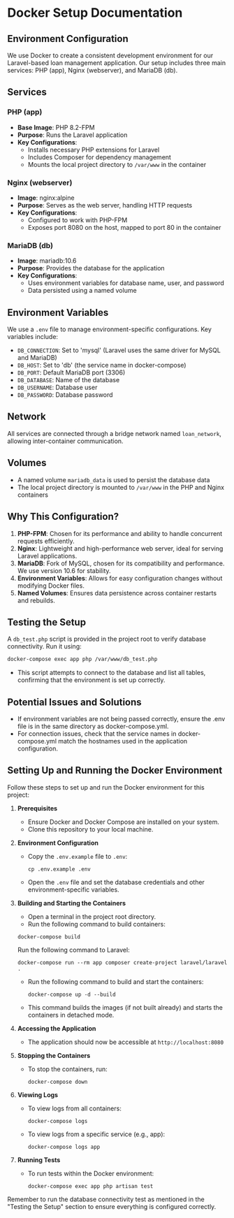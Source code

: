 # Docker Setup Documentation

## Environment Configuration

We use Docker to create a consistent development environment for our Laravel-based loan management application. Our setup includes three main services: PHP (app), Nginx (webserver), and MariaDB (db).

## Services

### PHP (app)

- **Base Image**: PHP 8.2-FPM
- **Purpose**: Runs the Laravel application
- **Key Configurations**:
  - Installs necessary PHP extensions for Laravel
  - Includes Composer for dependency management
  - Mounts the local project directory to `/var/www` in the container

### Nginx (webserver)

- **Image**: nginx:alpine
- **Purpose**: Serves as the web server, handling HTTP requests
- **Key Configurations**:
  - Configured to work with PHP-FPM
  - Exposes port 8080 on the host, mapped to port 80 in the container

### MariaDB (db)

- **Image**: mariadb:10.6
- **Purpose**: Provides the database for the application
- **Key Configurations**:
  - Uses environment variables for database name, user, and password
  - Data persisted using a named volume

## Environment Variables

We use a `.env` file to manage environment-specific configurations. Key variables include:

- `DB_CONNECTION`: Set to 'mysql' (Laravel uses the same driver for MySQL and MariaDB)
- `DB_HOST`: Set to 'db' (the service name in docker-compose)
- `DB_PORT`: Default MariaDB port (3306)
- `DB_DATABASE`: Name of the database
- `DB_USERNAME`: Database user
- `DB_PASSWORD`: Database password

## Network

All services are connected through a bridge network named `loan_network`, allowing inter-container communication.

## Volumes

- A named volume `mariadb_data` is used to persist the database data
- The local project directory is mounted to `/var/www` in the PHP and Nginx containers

## Why This Configuration?

1. **PHP-FPM**: Chosen for its performance and ability to handle concurrent requests efficiently.
2. **Nginx**: Lightweight and high-performance web server, ideal for serving Laravel applications.
3. **MariaDB**: Fork of MySQL, chosen for its compatibility and performance. We use version 10.6 for stability.
4. **Environment Variables**: Allows for easy configuration changes without modifying Docker files.
5. **Named Volumes**: Ensures data persistence across container restarts and rebuilds.

## Testing the Setup

A `db_test.php` script is provided in the project root to verify database connectivity. Run it using:

```bash
docker-compose exec app php /var/www/db_test.php
```
- This script attempts to connect to the database and list all tables, confirming that the environment is set up correctly.

## Potential Issues and Solutions
- If environment variables are not being passed correctly, ensure the .env file is in the same directory as docker-compose.yml.
- For connection issues, check that the service names in docker-compose.yml match the hostnames used in the application configuration.


## Setting Up and Running the Docker Environment

Follow these steps to set up and run the Docker environment for this project:

1. **Prerequisites**
   - Ensure Docker and Docker Compose are installed on your system.
   - Clone this repository to your local machine.

2. **Environment Configuration**
   - Copy the `.env.example` file to `.env`:
     ```
     cp .env.example .env
     ```
   - Open the `.env` file and set the database credentials and other environment-specific variables.

3. **Building and Starting the Containers**
   - Open a terminal in the project root directory.
   -  Run the following command to build containers:
     ```
     docker-compose build
     ```
     Run the following command to Laravel:
     ```
     docker-compose run --rm app composer create-project laravel/laravel .
     ```
   - Run the following command to build and start the containers:
     ```
     docker-compose up -d --build
     ```
   - This command builds the images (if not built already) and starts the containers in detached mode.

4. **Accessing the Application**
   - The application should now be accessible at `http://localhost:8080`

5. **Stopping the Containers**
   - To stop the containers, run:
     ```
     docker-compose down
     ```

6. **Viewing Logs**
   - To view logs from all containers:
     ```
     docker-compose logs
     ```
   - To view logs from a specific service (e.g., app):
     ```
     docker-compose logs app
     ```

7. **Running Tests**
   - To run tests within the Docker environment:
     ```
     docker-compose exec app php artisan test
     ```

Remember to run the database connectivity test as mentioned in the "Testing the Setup" section to ensure everything is configured correctly.